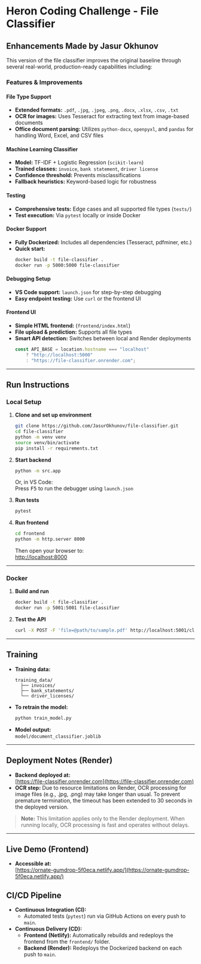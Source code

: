 # Heron Coding Challenge - File Classifier

## Enhancements Made by Jasur Okhunov

This version of the file classifier improves the original baseline through several real-world, production-ready capabilities including:

### Features & Improvements

#### File Type Support
- **Extended formats:** `.pdf`, `.jpg`, `.jpeg`, `.png`, `.docx`, `.xlsx`, `.csv`, `.txt`
- **OCR for images:** Uses Tesseract for extracting text from image-based documents
- **Office document parsing:** Utilizes `python-docx`, `openpyxl`, and `pandas` for handling Word, Excel, and CSV files

#### Machine Learning Classifier
- **Model:** TF-IDF + Logistic Regression (`scikit-learn`)
- **Trained classes:** `invoice`, `bank statement`, `driver license`
- **Confidence threshold:** Prevents misclassifications
- **Fallback heuristics:** Keyword-based logic for robustness

#### Testing
- **Comprehensive tests:** Edge cases and all supported file types (`tests/`)
- **Test execution:** Via `pytest` locally or inside Docker

#### Docker Support
- **Fully Dockerized:** Includes all dependencies (Tesseract, pdfminer, etc.)
- **Quick start:**
    ```bash
    docker build -t file-classifier .
    docker run -p 5000:5000 file-classifier
    ```

#### Debugging Setup
- **VS Code support:** `launch.json` for step-by-step debugging
- **Easy endpoint testing:** Use `curl` or the frontend UI

#### Frontend UI
- **Simple HTML frontend:** (`frontend/index.html`)
- **File upload & prediction:** Supports all file types
- **Smart API detection:** Switches between local and Render deployments
    ```js
    const API_BASE = location.hostname === "localhost"
        ? "http://localhost:5000"
        : "https://file-classifier.onrender.com";
    ```

---

## Run Instructions

### Local Setup

1. **Clone and set up environment**
    ```bash
    git clone https://github.com/JasurOkhunov/file-classifier.git
    cd file-classifier
    python -m venv venv
    source venv/bin/activate
    pip install -r requirements.txt
    ```

2. **Start backend**
    ```bash
    python -m src.app
    ```
    Or, in VS Code:  
    Press <kbd>F5</kbd> to run the debugger using `launch.json`

3. **Run tests**
    ```bash
    pytest
    ```

4. **Run frontend**
    ```bash
    cd frontend
    python -m http.server 8000
    ```
    Then open your browser to:  
    [http://localhost:8000](http://localhost:8000)

---

### Docker

1. **Build and run**
    ```bash
    docker build -t file-classifier .
    docker run -p 5001:5001 file-classifier
    ```

2. **Test the API**
    ```bash
    curl -X POST -F 'file=@path/to/sample.pdf' http://localhost:5001/classify_file
    ```

---

## Training

- **Training data:**  
  ```
  training_data/
    ├── invoices/
    ├── bank_statements/
    └── driver_licenses/
  ```
- **To retrain the model:**
    ```bash
    python train_model.py
    ```
- **Model output:**  
  `model/document_classifier.joblib`

---

## Deployment Notes (Render)

- **Backend deployed at:**  
  [https://file-classifier.onrender.com](https://file-classifier.onrender.com)
- **OCR step:** Due to resource limitations on Render, OCR processing for image files (e.g., .jpg, .png) may take longer than usual. To prevent premature termination, the timeout has been extended to 30 seconds in the deployed version.
> **Note:** This limitation applies only to the Render deployment. When running locally, OCR processing is fast and operates without delays.

---

## Live Demo (Frontend)

- **Accessible at:**  
  [https://ornate-gumdrop-5f0eca.netlify.app/](https://ornate-gumdrop-5f0eca.netlify.app/)

## CI/CD Pipeline

- **Continuous Integration (CI):**
    - Automated tests (`pytest`) run via GitHub Actions on every push to `main`.
- **Continuous Delivery (CD):**
    - **Frontend (Netlify):** Automatically rebuilds and redeploys the frontend from the `frontend/` folder.
    - **Backend (Render):** Redeploys the Dockerized backend on each push to `main`.